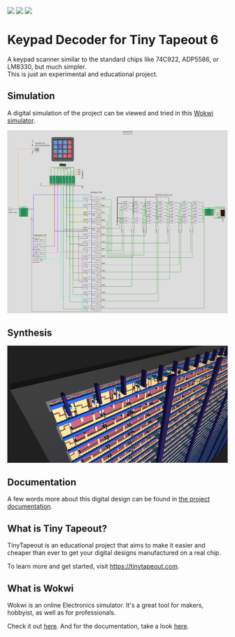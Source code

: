 ![](../../workflows/gds/badge.svg) ![](../../workflows/docs/badge.svg) ![](../../workflows/wokwi_test/badge.svg)

# Keypad Decoder for Tiny Tapeout 6

A keypad scanner similar to the standard chips like 74C922, ADP5586, or LM8330, but much simpler. \
This is just an experimental and educational project.

## Simulation

A digital simulation of the project can be viewed and tried in this [Wokwi simulator](https://wokwi.com/projects/394618582085551105).

![Keypad Decoder in Wokwi](/docs/KeypadDecoderInWokwi.png?raw=true "Keypad Decoder in Wokwi")

## Synthesis

![Keypad Decoder on Chip](/docs/KeypadDecoderOnChip.png?raw=true "Keypad Decoder on Chip")

## Documentation

A few words more about this digital design can be found in [the project documentation](docs/info.md).

## What is Tiny Tapeout?

TinyTapeout is an educational project that aims to make it easier and cheaper than ever to get your digital designs manufactured on a real chip.

To learn more and get started, visit https://tinytapeout.com.

## What is Wokwi

Wokwi is an online Electronics simulator. It's a great tool for makers, hobbyist, as well as for professionals.

Check it out [here](https://wokwi.com/). And for the documentation, take a look [here](https://docs.wokwi.com/).
